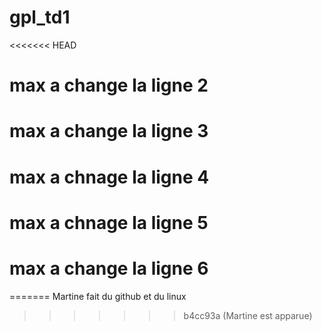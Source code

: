 # gpl_td1
<<<<<<< HEAD
# max a change la ligne 2
# max a change la ligne 3
# max a chnage la ligne 4
# max a chnage la ligne 5
# max a change la ligne 6
=======
Martine
fait
du
github
et du linux
>>>>>>> b4cc93a (Martine est apparue)
